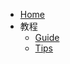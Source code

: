 * [Home](/)
* 教程
  * [Guide](/guide.md "The greatest guide in the world")
  * [Tips](/tips.md "The best tips for your trip")